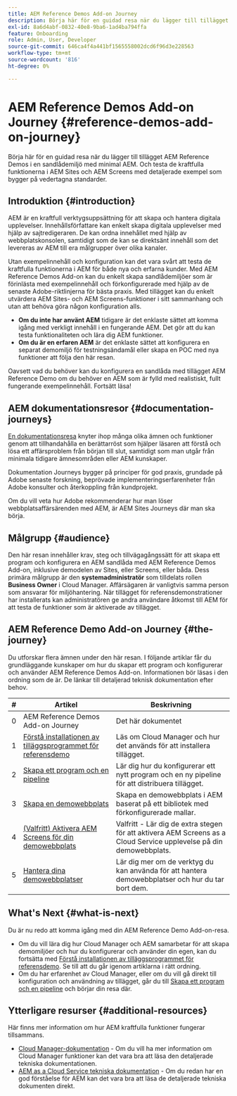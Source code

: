 ```yaml
---
title: AEM Reference Demos Add-on Journey
description: Börja här för en guidad resa när du lägger till tillägget AEM Reference Demos i en sandlådemiljö med minimal AEM. Och testa de kraftfulla funktionerna i AEM med detaljerade exempel som bygger på vedertagna standarder.
exl-id: 8a6d4abf-0832-40e8-9ba6-1ad4ba794ffa
feature: Onboarding
role: Admin, User, Developer
source-git-commit: 646ca4f4a441bf1565558002dcd6f96d3e228563
workflow-type: tm+mt
source-wordcount: '816'
ht-degree: 0%

---
```


# AEM Reference Demos Add-on Journey {#reference-demos-add-on-journey}

Börja här för en guidad resa när du lägger till tillägget AEM Reference Demos i en sandlådemiljö med minimal AEM. Och testa de kraftfulla funktionerna i AEM Sites och AEM Screens med detaljerade exempel som bygger på vedertagna standarder.

## Introduktion {#introduction}

AEM är en kraftfull verktygsuppsättning för att skapa och hantera digitala upplevelser. Innehållsförfattare kan enkelt skapa digitala upplevelser med hjälp av sajtredigeraren. De kan ordna innehållet med hjälp av webbplatskonsolen, samtidigt som de kan se direktsänt innehåll som det levereras av AEM till era målgrupper över olika kanaler.

Utan exempelinnehåll och konfiguration kan det vara svårt att testa de kraftfulla funktionerna i AEM för både nya och erfarna kunder. Med AEM Reference Demos Add-on kan du enkelt skapa sandlådemiljöer som är förinlästa med exempelinnehåll och förkonfigurerade med hjälp av de senaste Adobe-riktlinjerna för bästa praxis. Med tillägget kan du enkelt utvärdera AEM Sites- och AEM Screens-funktioner i sitt sammanhang och utan att behöva göra någon konfiguration alls.

* **Om du inte har använt AEM** tidigare är det enklaste sättet att komma igång med verkligt innehåll i en fungerande AEM. Det gör att du kan testa funktionaliteten och lära dig AEM funktioner.
* **Om du är en erfaren AEM** är det enklaste sättet att konfigurera en separat demomiljö för testningsändamål eller skapa en POC med nya funktioner att följa den här resan.

Oavsett vad du behöver kan du konfigurera en sandlåda med tillägget AEM Reference Demo om du behöver en AEM som är fylld med realistiskt, fullt fungerande exempelinnehåll. Fortsätt läsa!

## AEM dokumentationsresor {#documentation-journeys}

[En dokumentationsresa](/help/journey-documentation/documentation-journeys.md) knyter ihop många olika ämnen och funktioner genom att tillhandahålla en berättarröst som hjälper läsaren att förstå och lösa ett affärsproblem från början till slut, samtidigt som man utgår från minimala tidigare ämnesområden eller AEM kunskaper.

Dokumentation Journeys bygger på principer för god praxis, grundade på Adobe senaste forskning, beprövade implementeringserfarenheter från Adobe konsulter och återkoppling från kundprojekt.

Om du vill veta hur Adobe rekommenderar hur man löser webbplatsaffärsärenden med AEM, är AEM Sites Journeys där man ska börja.

## Målgrupp {#audience}

Den här resan innehåller krav, steg och tillvägagångssätt för att skapa ett program och konfigurera en AEM sandlåda med AEM Reference Demos Add-on, inklusive demodelen av Sites, eller Screens, eller båda. Dess primära målgrupp är den **systemadministratör** som tilldelats rollen **Business Owner** i Cloud Manager. Affärsägaren är vanligtvis samma person som ansvarar för miljöhantering. När tillägget för referensdemonstrationer har installerats kan administratören ge andra användare åtkomst till AEM för att testa de funktioner som är aktiverade av tillägget.

## AEM Reference Demo Add-on Journey {#the-journey}

Du utforskar flera ämnen under den här resan. I följande artiklar får du grundläggande kunskaper om hur du skapar ett program och konfigurerar och använder AEM Reference Demos Add-on. Informationen bör läsas i den ordning som de är. De länkar till detaljerad teknisk dokumentation efter behov.

| # | Artikel | Beskrivning |
|---|---|---|
| 0 | AEM Reference Demos Add-on Journey | Det här dokumentet |
| 1 | [Förstå installationen av tilläggsprogrammet för referensdemo](installation.md) | Läs om Cloud Manager och hur det används för att installera tillägget. |
| 2 | [Skapa ett program och en pipeline](create-program.md) | Lär dig hur du konfigurerar ett nytt program och en ny pipeline för att distribuera tillägget. |
| 3 | [Skapa en demowebbplats](create-site.md) | Skapa en demowebbplats i AEM baserat på ett bibliotek med förkonfigurerade mallar. |
| 4 | [(Valfritt) Aktivera AEM Screens för din demowebbplats](screens.md) | Valfritt - Lär dig de extra stegen för att aktivera AEM Screens as a Cloud Service upplevelse på din demowebbplats. |
| 5 | [Hantera dina demowebbplatser](manage.md) | Lär dig mer om de verktyg du kan använda för att hantera demowebbplatser och hur du tar bort dem. |

## What&#39;s Next {#what-is-next}

Du är nu redo att komma igång med din AEM Reference Demo Add-on-resa.

* Om du vill lära dig hur Cloud Manager och AEM samarbetar för att skapa demomiljöer och hur du konfigurerar och använder din egen, kan du fortsätta med [Förstå installationen av tilläggsprogrammet för referensdemo](installation.md). Se till att du går igenom artiklarna i rätt ordning.
* Om du har erfarenhet av Cloud Manager, eller om du vill gå direkt till konfiguration och användning av tillägget, går du till [Skapa ett program och en pipeline](create-program.md) och börjar din resa där.

## Ytterligare resurser {#additional-resources}

Här finns mer information om hur AEM kraftfulla funktioner fungerar tillsammans.

* [Cloud Manager-dokumentation](https://experienceleague.adobe.com/docs/experience-manager-cloud-service/content/onboarding/journey/cloud-manager.html) - Om du vill ha mer information om Cloud Manager funktioner kan det vara bra att läsa den detaljerade tekniska dokumentationen.
* [AEM as a Cloud Service tekniska dokumentation](https://experienceleague.adobe.com/docs/experience-manager-cloud-service.html) - Om du redan har en god förståelse för AEM kan det vara bra att läsa de detaljerade tekniska dokumenten direkt.
